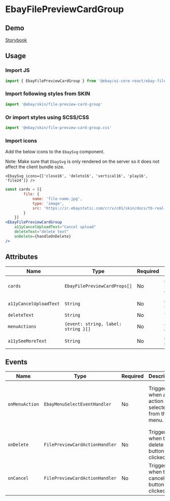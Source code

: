 # EbayFilePreviewCardGroup

## Demo

[Storybook](https://opensource.ebay.com/ebayui-core-react/main/?path=/docs/media-ebay-file-preview-card-group--docs)

## Usage

### Import JS

```jsx harmony
import { EbayFilePreviewCardGroup } from '@ebay/ui-core-react/ebay-file-preview-card-group'
```

### Import following styles from SKIN

```jsx harmony
import '@ebay/skin/file-preview-card-group'
```

### Or import styles using SCSS/CSS

```jsx harmony
import '@ebay/skin/file-preview-card-group.css'
```

### Import icons

Add the below icons to the `EbaySvg` component.

Note: Make sure that `EbaySvg` is only rendered on the server so it does not affect the client bundle size.

```tsx
<EbaySvg icons={['close16', 'delete16', 'vertical16', 'play16', 'file24']} />
```

```jsx harmony
const cards = [{
        file: {
            name: 'file-name.jpg',
            type: 'image',
            src: 'https://ir.ebaystatic.com/cr/v/c01/skin/docs/tb-real-square-pic.jpg'
        }
    }]
<EbayFilePreviewCardGroup
    a11yCancelUploadText="Cancel upload"
    deleteText="delete text"
    onDelete={handleOnDelete}
/>
```

## Attributes

| Name                   | Type                                | Required | Description                                                | Data                       |
| ---------------------- | ----------------------------------- | -------- | ---------------------------------------------------------- | -------------------------- |
| `cards`                | `EbayFilePreviewCardProps[]`        | No       | Array of EbayFilePreviewCardProps to show previewed cards. | EbayFilePreviewCardProps[] |
| `a11yCancelUploadText` | `String`                            | No       | a11y text for cancel upload button.                        |                            |
| `deleteText`           | `String`                            | No       | Text for delete button.                                    |                            |
| `menuActions`          | `{event: string, label: string }[]` | No       | Array of menu actions, containing event and label.         |                            |
| `a11ySeeMoreText`      | `String`                            | No       | a11y text for see more button.                             |

## Events

| Name           | Type                           | Required | Description                                         | Data                                                                               |
| -------------- | ------------------------------ | -------- | --------------------------------------------------- | ---------------------------------------------------------------------------------- |
| `onMenuAction` | `EbayMenuSelectEventHandler`   | No       | Triggered when an action is selected from the menu. | `event, {cardIndex: number, index: number, checked: number[], eventName?: string}` |
| `onDelete`     | `FilePreviewCardActionHandler` | No       | Triggered when the delete button is clicked.        | `event, {index: number}`                                                           |
| `onCancel`     | `FilePreviewCardActionHandler` | No       | Triggered when the cancel button is clicked.        | `event, {index: number}`                                                           |
